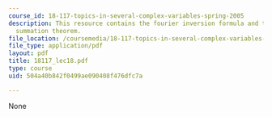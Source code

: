 ```yaml
---
course_id: 18-117-topics-in-several-complex-variables-spring-2005
description: This resource contains the fourier inversion formula and the asymptotic
  summation theorem.
file_location: /coursemedia/18-117-topics-in-several-complex-variables-spring-2005/504a40b842f0499ae090408f476dfc7a_18117_lec18.pdf
file_type: application/pdf
layout: pdf
title: 18117_lec18.pdf
type: course
uid: 504a40b842f0499ae090408f476dfc7a

---
```

None